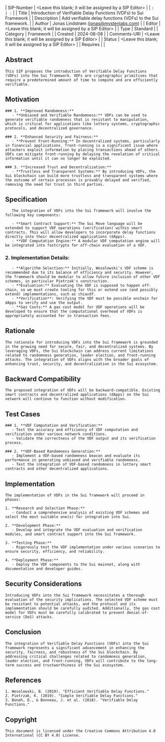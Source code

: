 | SIP-Number          | <Leave this blank; it will be assigned by a SIP Editor> |
| ```:                | :``` |
| Title               | Introduction of Verifiable Delay Functions (VDFs) to Sui Framework |
| Description         | Add verifiable delay functions (VDFs) to the Sui framework. |
| Author              | Jonas Lindstrøm (jonas@mystenlabs.com) |
| Editor              | <Leave this blank; it will be assigned by a SIP Editor> |
| Type                | Standard |
| Category            | Framework |
| Created             | 2024-08-08 |
| Comments-URI        | <Leave this blank; it will be assigned by a SIP Editor> |
| Status              | <Leave this blank; it will be assigned by a SIP Editor> |
| Requires            | |


## Abstract
```
This SIP proposes the introduction of Verifiable Delay Functions (VDFs) into the Sui framework. VDFs are cryptographic primitives that require a predetermined amount of time to compute and are efficiently verifiable.

```

## Motivation
```
### 1. **Improved Randomness:**
   - **Unbiased and Verifiable Randomness:** VDFs can be used to generate verifiable randomness that is resistant to manipulation, which is critical for applications like lottery systems, cryptographic protocols, and decentralized governance.

### 2. **Enhanced Security and Fairness:**
   - **Prevent Front-Running:** In decentralized systems, particularly in financial applications, front-running is a significant issue where attackers exploit information by placing transactions ahead of others. VDFs can mitigate front-running by delaying the revelation of critical information until it can no longer be exploited.

### 3. **Increased Trust and Decentralization:**
   - **Trustless and Transparent Systems:** By introducing VDFs, the Sui blockchain can build more trustless and transparent systems where the outcome of certain processes is provably delayed and verified, removing the need for trust in third parties.
```

## Specification
```
   The integration of VDFs into the Sui framework will involve the following key components:

   - **Smart Contract Support:** The Sui Move language will be extended to support VDF operations (verification) within smart contracts. This will allow developers to incorporate delay functions directly into their decentralized applications (dApps).
   - **VDF Computation Engine:** A modular VDF computation engine will be integrated into fastcrypto for off-chain evaluation of a VDF.
```

### 2. **Implementation Details:**
```
   - **Algorithm Selection:** Initially, Wesolowski's VDF scheme is recommended due to its balance of efficiency and security. However, the framework should be modular to allow future inclusion of other VDF schemes, in particular Pietrzak's construction.
   - **Evaluation:** Evaluating the VDF is supposed to happen off-chain, so we must create tooling for this or extend use (and possibly extend) implementations, such as chiavdf.
   - **Verification**: Verifying the VDF must be possible onchain for dApps to verify and use the output.
   - **Gas Costs:** A gas cost model for VDF operations will be developed to ensure that the computational overhead of VDFs is appropriately accounted for in transaction fees.
```

## Rationale
```
The rationale for introducing VDFs into the Sui framework is grounded in the growing need for secure, fair, and decentralized systems. By leveraging VDFs, the Sui blockchain can address current limitations related to randomness generation, leader election, and front-running attacks. The integration of VDFs aligns with the broader goals of enhancing trust, security, and decentralization in the Sui ecosystem.

```

## Backward Compatibility
```
The proposed integration of VDFs will be backward-compatible. Existing smart contracts and decentralized applications (dApps) on the Sui network will continue to function without modification.
```

## Test Cases
```
### 1. **VDF Computation and Verification:**
   - Test the accuracy and efficiency of VDF computation and verification under various network conditions.
   - Validate the correctness of the VDF output and its verification process.

### 2. **VDF-Based Randomness Generation:**
   - Implement a VDF-based randomness beacon and evaluate its performance in generating unbiased and verifiable randomness.
   - Test the integration of VDF-based randomness in lottery smart contracts and other decentralized applications.

```

## Implementation
```
The implementation of VDFs in the Sui framework will proceed in phases:

1. **Research and Selection Phase:**
   - Conduct a comprehensive analysis of existing VDF schemes and select the most suitable one(s) for integration into Sui.
   
2. **Development Phase:**
   - Develop and integrate the VDF evaluation and verification modules, and smart contract support into the Sui framework.
   
3. **Testing Phase:**
   - Rigorously test the VDF implementation under various scenarios to ensure security, efficiency, and reliability.
   
4. **Deployment Phase:**
   - Deploy the VDF components to the Sui mainnet, along with documentation and developer guides.

```

## Security Considerations
```
Introducing VDFs into the Sui framework necessitates a thorough evaluation of the security implications. The selected VDF scheme must be resistant to potential attacks, and the protocol and its implementation should be carefully audited. Additionally, the gas cost model for VDFs must be carefully calibrated to prevent denial-of-service (DoS) attacks.

```

## Conclusion
```
The integration of Verifiable Delay Functions (VDFs) into the Sui framework represents a significant advancement in enhancing the security, fairness, and robustness of the Sui blockchain. By addressing critical challenges related to randomness generation, leader election, and front-running, VDFs will contribute to the long-term success and trustworthiness of the Sui ecosystem.

```

## References
```
1. Wesolowski, B. (2019). "Efficient Verifiable Delay Functions."
2. Pietrzak, K. (2019). "Simple Verifiable Delay Functions."
3. Boneh, D., & Bonneau, J. et al. (2018). "Verifiable Delay Functions."

```

## Copyright
```
This document is licensed under the Creative Commons Attribution 4.0 International (CC BY 4.0) License.
```